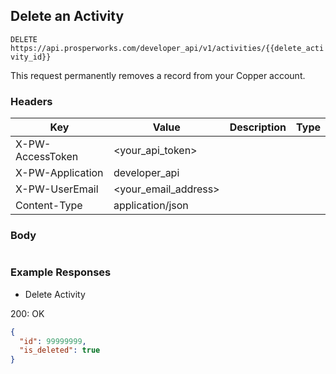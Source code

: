 ## Delete an Activity

```DELETE https://api.prosperworks.com/developer_api/v1/activities/{{delete_activity_id}}```

This request permanently removes a record from your Copper account.

### Headers

Key | Value | Description | Type
--- | --- | --- | ---
X-PW-AccessToken | <your_api_token> |  | 
X-PW-Application | developer_api |  | 
X-PW-UserEmail | <your_email_address> |  | 
Content-Type | application/json |  | 
### Body

```

```
### Example Responses

- Delete Activity

200: OK
```json
{
  "id": 99999999,
  "is_deleted": true
}
```